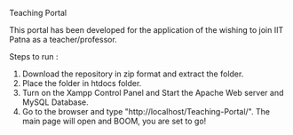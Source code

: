Teaching Portal

This portal has been developed for the application of the wishing to join IIT Patna as a teacher/professor.

Steps to run : 
1. Download the repository in zip format and extract the folder.
2. Place the folder in htdocs folder.
3. Turn on the Xampp Control Panel and Start the Apache Web server and MySQL Database.
4. Go to the browser and type "http://localhost/Teaching-Portal/". The main page will open and BOOM, you are set to go!
